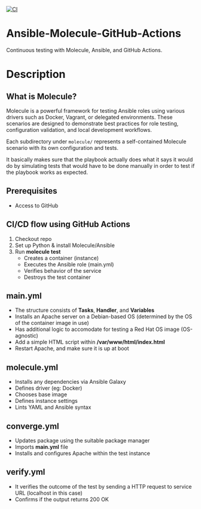 [![CI](https://github.com/Shrey496/Ansible-Molecule-GitHub-Actions/actions/workflows/ci.yml/badge.svg)](https://github.com/Shrey496/Ansible-Molecule-GitHub-Actions/actions/workflows/ci.yml)


# Ansible-Molecule-GitHub-Actions
Continuous testing with Molecule, Ansible, and GitHub Actions.

# Description


## What is Molecule?

Molecule is a powerful framework for testing Ansible roles using various drivers such as Docker, Vagrant, or delegated environments. These scenarios are designed to demonstrate best practices for role testing, configuration validation, and local development workflows.

Each subdirectory under `molecule/` represents a self-contained Molecule scenario with its own configuration and tests.

It basically makes sure that the playbook actually does what it says it would do by simulating tests that would have to be done manually in order to test if the playbook works as expected.

## Prerequisites
* Access to GitHub

## CI/CD flow using GitHub Actions
1. Checkout repo
2. Set up Python & install Molecule/Ansible 
3. Run **molecule test**
   * Creates a container (instance)
   * Executes the Ansible role (main.yml)
   * Verifies behavior of the service
   * Destroys the test container 

## main.yml
* The structure consists of **Tasks**, **Handler**, and **Variables**
* Installs an Apache server on a Debian-based OS (determined by the OS of the container image in use)
* Has additional logic to accomodate for testing a Red Hat OS image (OS-agnostic)
* Add a simple HTML script within **/var/www/html/index.html**
* Restart Apache, and make sure it is up at boot

## molecule.yml
* Installs any dependencies via Ansible Galaxy
* Defines driver (eg: Docker)
* Chooses base image
* Defines instance settings
* Lints YAML and Ansible syntax

## converge.yml
* Updates package using the suitable package manager
* Imports **main.yml** file
* Installs and configures Apache within the test instance

## verify.yml
* It verifies the outcome of the test by sending a HTTP request to service URL (localhost in this case)
* Confirms if the output returns 200 OK


